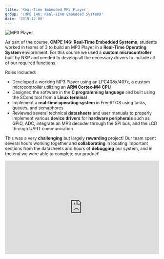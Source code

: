 ```yaml
---
title: 'Real-Time Embedded MP3 Player'
group: 'CMPE 146: Real-Time Embedded Systems'
date: '2019-12-08'
---
```

![MP3 Player](/images/mp3-circuits.jpg)

As part of the course, **CMPE 146: Real-Time Embedded Systems**, students worked in teams of 3 to build an MP3 Player in a **Real-Time Operating System** enviornment. For this course we used a **custom microcontroller** built by NXP and needed to develop all the necessary drivers to include all of our required functions.

Roles Included:
- Developed a working MP3 Player using an LPC408x/407x, a custom microcontroller utilizing an **ARM Cortex-M4 CPU**
- Designed the software in the **C programming language** and built using the SCons tool from a **Linux terminal**
- Implement a **real-time operating system** in FreeRTOS using tasks, queues, and semaphores
- Reviewed several technical **datasheets** and user manuals to properly implement various **device drivers** for **hardware peripherals** such as GPIO, ADC, integrate an MP3 decoder through the SPI bus, and the LCD through UART communication

This was a very **challenging** but largely **rewarding** project! Our team spent several hours working together and **collaborating** in locating important sections from the datasheets and hours of **debugging** our system, and in the end we were able to complete our product!

<iframe width="100%" height="306" src="https://www.youtube.com/embed/Qsm7yDNld1Y" frameborder="0" allow="accelerometer; autoplay; clipboard-write; encrypted-media; gyroscope; picture-in-picture" allowfullscreen></iframe>
